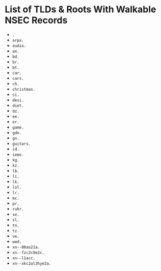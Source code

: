 # List of TLDs & Roots With Walkable NSEC Records

* `.`
* `arpa.`
* `audio.`
* `ax.`
* `bd.`
* `br.`
* `bt.`
* `car.`
* `cars.`
* `ch.`
* `christmas.`
* `ci.`
* `desi.`
* `diet.`
* `dz.`
* `ee.`
* `er.`
* `game.`
* `gdn.`
* `gn.`
* `guitars.`
* `id.`
* `ieee.`
* `kg.`
* `kz.`
* `lb.`
* `li.`
* `lk.`
* `lol.`
* `lr.`
* `mc.`
* `pr.`
* `ruhr.`
* `se.`
* `sl.`
* `tn.`
* `tz.`
* `ve.`
* `wed.`
* `xn--80ao21a.`
* `xn--fzc2c9e2c.`
* `xn--l1acc.`
* `xn--xkc2al3hye2a.`
